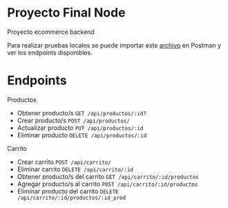 # Proyecto Final Node

Proyecto ecommerce backend

Para realizar pruebas locales se puede importar este [archivo](./postman_collection.json)  en Postman y ver los endpoints disponibles.

# Endpoints

Productos

- Obtener producto/s `GET /api/productos/:id?` 
- Crear producto/s `POST /api/productos/`
- Actualizar producto `PUT /api/productos/:id`
- Eliminar producto `DELETE /api/productos/:id`

Carrito

- Crear carrito `POST /api/carrito/`
- Eliminar carrito `DELETE /api/carrito/:id`
- Obtener producto/s del carrito `GET /api/carrito/:id/productos` 
- Agregar producto/s al carrito `POST /api/carrito/:id/productos` 
- Eliminar producto del carrito `DELETE /api/carrito/:id/productos/:id_prod` 


